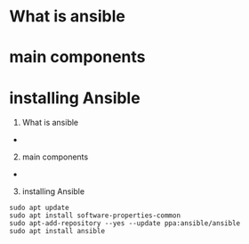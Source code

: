 # What is ansible
# main components
# installing Ansible

1. What is ansible
  * 
2. main components
  * 
3. installing Ansible
```
sudo apt update
sudo apt install software-properties-common
sudo apt-add-repository --yes --update ppa:ansible/ansible
sudo apt install ansible
```
